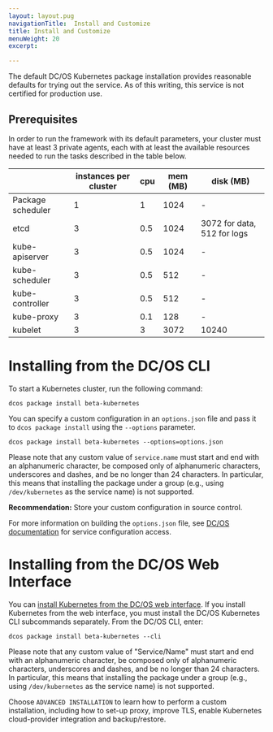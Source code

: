 ```yaml
---
layout: layout.pug
navigationTitle:  Install and Customize
title: Install and Customize
menuWeight: 20
excerpt:

---
```


<!-- This source repo for this topic is https://github.com/mesosphere/dcos-kubernetes -->


The default DC/OS Kubernetes package installation provides reasonable defaults for trying out the service.
As of this writing, this service is not certified for production use.

## Prerequisites
In order to run the framework with its default parameters, your cluster must have at least 3 private agents, each with at least the available resources needed to run the tasks described in the table below.

|                   | instances per cluster | cpu   | mem (MB) | disk (MB)                   |
| ----------------- | --------------------- | ----- | -------- | --------------------------- |
| Package scheduler | 1                     | 1     | 1024     | -                           |
| etcd              | 3                     | 0.5   | 1024     | 3072 for data, 512 for logs |
| kube-apiserver    | 3                     | 0.5   | 1024     | -                           |
| kube-scheduler    | 3                     | 0.5   | 512      | -                           |
| kube-controller   | 3                     | 0.5   | 512      | -                           |
| kube-proxy        | 3                     | 0.1   | 128      | -                           |
| kubelet           | 3                     | 3     | 3072     | 10240                        |

# Installing from the DC/OS CLI

To start a Kubernetes cluster, run the following command:

```shell
dcos package install beta-kubernetes
```

You can specify a custom configuration in an `options.json` file and pass it to `dcos package install` using the `--options` parameter.

```shell
dcos package install beta-kubernetes --options=options.json
```

Please note that any custom value of `service.name` must start and end with an
alphanumeric character, be composed only of alphanumeric characters, underscores
and dashes, and be no longer than 24 characters. In particular, this means that
installing the package under a group (e.g., using `/dev/kubernetes` as the
service name) is not supported.

**Recommendation:** Store your custom configuration in source control.

For more information on building the `options.json` file, see [DC/OS documentation](/latest/usage/managing-services/config-universe-service/) for service configuration access.

# Installing from the DC/OS Web Interface

You can [install Kubernetes from the DC/OS web interface](/latest/usage/managing-services/install/). If you install Kubernetes from the web interface, you must install the DC/OS Kubernetes CLI subcommands separately.
From the DC/OS CLI, enter:

```shell
dcos package install beta-kubernetes --cli
```

Please note that any custom value of "Service/Name" must start and end with an
alphanumeric character, be composed only of alphanumeric characters, underscores
and dashes, and be no longer than 24 characters. In particular, this means that
installing the package under a group (e.g., using `/dev/kubernetes` as the
service name) is not supported.

Choose `ADVANCED INSTALLATION` to learn how to perform a custom installation, including how
to set-up proxy, improve TLS, enable Kubernetes cloud-provider integration and backup/restore.
